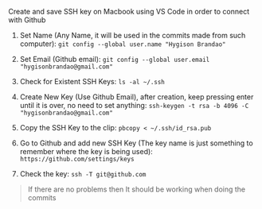 Create and save SSH key on Macbook using VS Code in order to connect with Github

1) Set Name (Any Name, it will be used in the commits made from such computer):
  `git config --global user.name "Hygison Brandao"`
2) Set Email (Github email):
  `git config --global user.email "hygisonbrandao@gmail.com"`
3) Check for Existent SSH Keys:
  `ls -al ~/.ssh`
4) Create New Key (Use Github Email), after creation, keep pressing enter until it is over, no need to set anything:
  `ssh-keygen -t rsa -b 4096 -C "hygisonbrandao@gmail.com"`
5) Copy the SSH Key to the clip:
  `pbcopy < ~/.ssh/id_rsa.pub`
6) Go to Github and add new SSH Key (The key name is just something to remember where the key is being used):
  `https://github.com/settings/keys`
  
7) Check the key:
  `ssh -T git@github.com`
  > If there are no problems then It should be working when doing the commits

